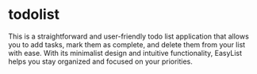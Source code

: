 # todolist
This is a straightforward and user-friendly todo list application that allows you to add tasks, mark them as complete, and delete them from your list with ease. With its minimalist design and intuitive functionality, EasyList helps you stay organized and focused on your priorities.
